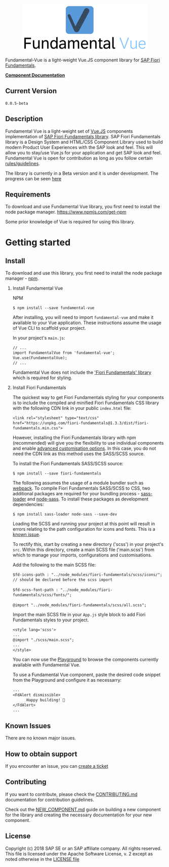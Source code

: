 <p align="center">
      <a href="https://github.com/SAP/fundamental-vue" target="_blank" rel="noopener noreferrer">
            <img width="400" src="./public/images/logo_big.png" alt="Fundamental Vue logo">
      </a>
</p>

Fundamental-Vue is a light-weight Vue.JS component library for [SAP Fiori Fundamentals](https://github.com/SAP/fundamental).

**[Component Documentation](https://dist-fdl62itm5.now.sh)**

## Current Version

```
0.0.5-beta
```

## Description

Fundamental Vue is a light-weight set of [Vue.JS](https://vuejs.org/) components implementation of [SAP Fiori Fundamentals library](https://sap.github.io/fundamental/). SAP Fiori Fundamentals library is a Design System and HTML/CSS Component Library used to build modern Product User Experiences with the SAP look and feel. This will allow you to stay/use Vue.js for your application and get SAP look and feel.
Fundamental Vue is open for contribution as long as you follow certain [rules/guidelines](./CONTRIBUTING.md).

The library is currently in a Beta version and it is under development. The progress can be seen [here](https://github.com/SAP/fundamental-vue/projects/1)

## Requirements

To download and use Fundamental Vue library, you first need to install the node package manager.
https://www.npmjs.com/get-npm

Some prior knowledge of Vue is required for using this library.

# Getting started

## Install

To download and use this library, you first need to install the node package manager - [npm](https://www.npmjs.com/get-npm).

1. Install Fundamental Vue

    NPM

    ```
    $ npm install --save fundamental-vue
    ```

    After installing, you will need to import `fundamental-vue` and make it available to your Vue application. These instructions assume the usage of Vue CLI to scaffold your project.

    In your project's `main.js`:

    ```
    // ...
    import FundamentalVue from 'fundamental-vue';
    Vue.use(FundamentalVue);
    // ...
    ```

    Fundamental Vue does not include the ['Fiori Fundamentals' library](https://github.com/SAP/fundamental) which is required for styling.

2. Install Fiori Fundamentals

    The quickest way to get Fiori Fundamentals styling for your components is to include the compiled and minified Fiori Fundamentals CSS library with the following CDN link in your public `index.html` file:

    ```
    <link rel="stylesheet" type="text/css" href="https://unpkg.com/fiori-fundamentals@1.3.3/dist/fiori-fundamentals.min.css">
    ```

    However, installing the Fiori Fundamentals library with npm (recommended) will give you the flexibility to use individual components and enable [advanced customisation options](https://github.com/SAP/fundamental/wiki/Advanced-Customization). In this case, you do not need the CDN link as this method uses the SASS/SCSS source.

    To install the Fiori Fundamentals SASS/SCSS source:

    ```
    $ npm install --save fiori-fundamentals
    ```

    The following assumes the usage of a module bundler such as [webpack](https://webpack.js.org/). To compile Fiori Fundamentals SASS/SCSS to CSS, two additional packages are required for your bundling process - [sass-loader](https://github.com/webpack-contrib/sass-loader) and [node-sass](https://github.com/sass/node-sass). To install these packages as development dependencies:

    ```
    $ npm install sass-loader node-sass --save-dev
    ```

    Loading the SCSS and running your project at this point will result in errors relating to the path configuration for icons and fonts. This is a [known issue](https://github.com/SAP/fundamental#known-issues).

    To rectify this, start by creating a new directory ('scss') in your project's `src`. Within this directory, create a main SCSS file ('main.scss') from which to manage your imports, configurations and customisations.

    Add the following to the main SCSS file:

    ```
    $fd-icons-path : "../node_modules/fiori-fundamentals/scss/icons/"; // should be declared before the scss import

    $fd-scss-font-path : "../node_modules/fiori-fundamentals/scss/fonts/";

    @import "../node_modules/fiori-fundamentals/scss/all.scss";
    ```

    Import the main SCSS file in your `App.js` style block to add Fiori Fundamentals styles to your project.

    ```
    <style lang='scss'>
    ...
    @import "./scss/main.scss";
    ...
    </style>
    ```

    You can now use the [Playground](https://dist-4d2gqwr8y.now.sh/#/start) to browse the components currently available with Fundamental Vue.

    To use a Fundamental Vue component, paste the desired code snippet from the Playground and configure it as necessarry:

    ```
    ...
    <FdAlert dismissible>
          Happy building! 🚀
    </FdAlert>
    ...
    ```

## Known Issues

There are no known major issues.

## How to obtain support

If you encounter an issue, you can [create a ticket](https://github.com/SAP/fundamental-vue/issues/new)

## Contributing

If you want to contribute, please check the [CONTRIBUTING.md](./CONTRIBUTING.md) documentation for contribution guidelines.

Check out the [NEW_COMPONENT.md](./NEW_COMPONENT/NEW_COMPONENT.md) guide on building a new component for the library and creating the necessary documentation for your new component.

## License

Copyright (c) 2018 SAP SE or an SAP affiliate company. All rights reserved.
This file is licensed under the Apache Software License, v. 2 except as noted otherwise in the [LICENSE file](https://github.com/SAP/fundamental-vue/blob/master/LICENSE.txt)
